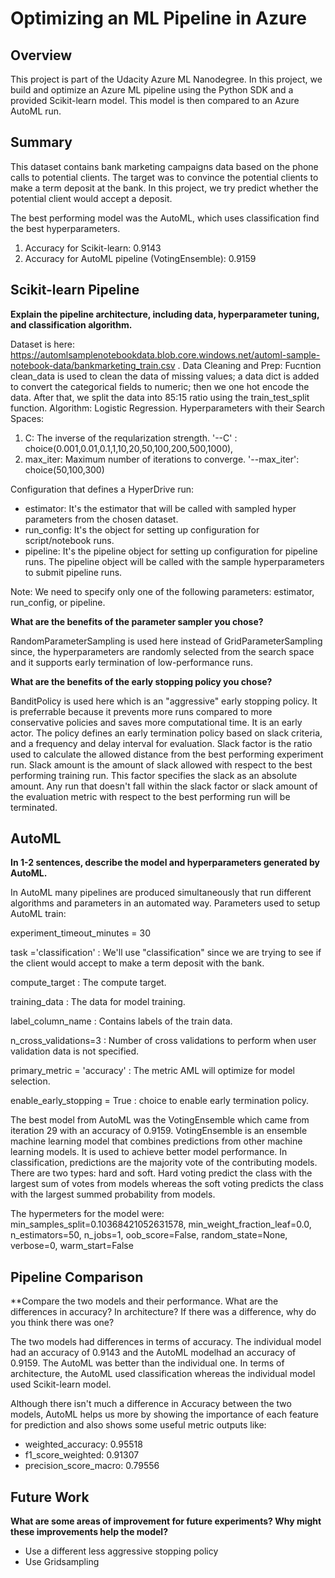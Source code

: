 # Optimizing an ML Pipeline in Azure

## Overview
This project is part of the Udacity Azure ML Nanodegree.
In this project, we build and optimize an Azure ML pipeline using the Python SDK and a provided Scikit-learn model.
This model is then compared to an Azure AutoML run.

## Summary

This dataset contains bank marketing campaigns data based on the phone calls to potential clients. The target was to convince the potential clients to make a term deposit at the bank. In this project, we try predict whether the potential client would accept a deposit.

The best performing model was the AutoML, which uses classification find the best hyperparameters.
1. Accuracy for Scikit-learn: 0.9143
2. Accuracy for AutoML pipeline (VotingEnsemble): 0.9159

## Scikit-learn Pipeline
**Explain the pipeline architecture, including data, hyperparameter tuning, and classification algorithm.**

Dataset is here: https://automlsamplenotebookdata.blob.core.windows.net/automl-sample-notebook-data/bankmarketing_train.csv . 
Data Cleaning and Prep: Fucntion clean_data is used to clean the data of missing values; a data dict is added to convert the categorical fields to numeric; then we one hot encode the data. After that, we split the data into 85:15 ratio using the train_test_split function. 
Algorithm: Logistic Regression. 
Hyperparameters with their Search Spaces:

1. C: The inverse of the reqularization strength. '--C' : choice(0.001,0.01,0.1,1,10,20,50,100,200,500,1000),
2. max_iter: Maximum number of iterations to converge.  '--max_iter': choice(50,100,300)

Configuration that defines a HyperDrive run:

  - estimator: It's the estimator that will be called with sampled hyper parameters from the chosen dataset.
  - run_config: It's the object for setting up configuration for script/notebook runs.
  - pipeline: It's the pipeline object for setting up configuration for pipeline runs. The pipeline object will be called with the sample hyperparameters to submit pipeline runs. 

Note: We need to specify only one of the following parameters: estimator, run_config, or pipeline.
  
**What are the benefits of the parameter sampler you chose?**

RandomParameterSampling is used here instead of GridParameterSampling since, the hyperparameters are randomly selected from the search space and it supports early termination of low-performance runs.

**What are the benefits of the early stopping policy you chose?**

BanditPolicy is used here which is an "aggressive" early stopping policy. It is preferrable because it prevents more runs compared to more conservative policies and saves more computational time. It is an early actor.
The policy defines an early termination policy based on slack criteria, and a frequency and delay interval for evaluation. Slack factor is the ratio used to calculate the allowed distance from the best performing experiment run.
Slack amount is the amount of slack allowed with respect to the best performing training run. This factor specifies the slack as an absolute amount.
Any run that doesn't fall within the slack factor or slack amount of the evaluation metric with respect to the best performing run will be terminated.

## AutoML
**In 1-2 sentences, describe the model and hyperparameters generated by AutoML.**

In AutoML many pipelines are produced simultaneously that run different algorithms and parameters in an automated way. Parameters used to setup AutoML train:

experiment_timeout_minutes = 30

task ='classification' : We'll use "classification" since we are trying to see if the client would accept to make a term deposit with the bank.

compute_target : The compute target.

training_data : The data for model training.

label_column_name : Contains labels of the train data.

n_cross_validations=3 : Number of cross validations to perform when user validation data is not specified.

primary_metric = 'accuracy' : The metric AML will optimize for model selection.

enable_early_stopping = True : choice to enable early termination policy. 

The best model from AutoML was the VotingEnsemble which came from iteration 29 with an accuracy of 0.9159. VotingEnsemble is an ensemble machine learning model that combines predictions from other
machine learning models. It is used to achieve better model performance. In classification, predictions are the majority vote of the contributing models. There are two types: hard and soft.
Hard voting predict the class with the largest sum of votes from models whereas the soft voting predicts the class with the largest summed probability from models.

The hypermeters for the model were:
min_samples_split=0.10368421052631578,
min_weight_fraction_leaf=0.0,
n_estimators=50,
n_jobs=1,
oob_score=False,
random_state=None,
verbose=0,
warm_start=False

## Pipeline Comparison
**Compare the two models and their performance. What are the differences in accuracy? In architecture? If there was a difference, why do you think there was one?

The two models had differences in terms of accuracy. The individual model had an accuracy of 0.9143 and the AutoML modelhad an accuracy of 0.9159. The AutoML was better than the individual one. In terms of architecture,
the AutoML used classification whereas the individual model used Scikit-learn model. 

Although there isn't much a difference in Accuracy between the two models, AutoML helps us more by showing the importance of each feature for prediction and also shows some useful metric outputs like:
  - weighted_accuracy: 0.95518
  - f1_score_weighted: 0.91307
  - precision_score_macro: 0.79556

## Future Work
**What are some areas of improvement for future experiments? Why might these improvements help the model?**

  - Use a different less aggressive stopping policy
  - Use Gridsampling



